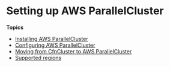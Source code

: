 # Setting up AWS ParallelCluster<a name="getting_started"></a>

**Topics**
+ [Installing AWS ParallelCluster](install.md)
+ [Configuring AWS ParallelCluster](getting-started-configuring-parallelcluster.md)
+ [Moving from CfnCluster to AWS ParallelCluster](moving-from-cfncluster-to-aws-parallelcluster.md)
+ [Supported regions](supported-regions.md)